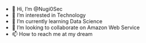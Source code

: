 - 👋 Hi, I’m @Nugi0Sec
- 👀 I’m interested in Technology
- 🌱 I’m currently learning Data Science
- 💞️ I’m looking to collaborate on Amazon Web Service
- 📫 How to reach me at my dream

<!---
Nugi0Sec/Nugi0Sec is a ✨ special ✨ repository because its `README.md` (this file) appears on your GitHub profile.
You can click the Preview link to take a look at your changes.
--->
